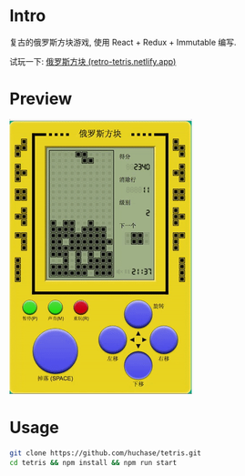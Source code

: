 # Intro

复古的俄罗斯方块游戏, 使用 React + Redux + Immutable 编写.

试玩一下: [俄罗斯方块 (retro-tetris.netlify.app)](https://retro-tetris.netlify.app/)



# Preview

![](https://raw.githubusercontent.com/huchase/tetris/main/demo.gif)

# Usage

```bash
git clone https://github.com/huchase/tetris.git
cd tetris && npm install && npm run start
```





